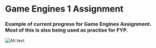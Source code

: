 # Game Engines 1 Assignment

### Example of current progress for Game Engines Assignment. Most of this is also being used as practise for FYP.
![Alt text](../../../../E:/UniY4/GameEngines/Game_Engines_Assignment/GodotMono3.5_x4SUa44qfj.gif)
